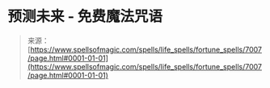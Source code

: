 <!--yml

category: 未分类

date: 2024-06-12 18:41:56

-->

# 预测未来 - 免费魔法咒语

> 来源：[https://www.spellsofmagic.com/spells/life_spells/fortune_spells/7007/page.html#0001-01-01](https://www.spellsofmagic.com/spells/life_spells/fortune_spells/7007/page.html#0001-01-01)
